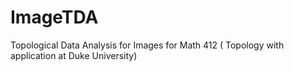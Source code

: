 ImageTDA
========

Topological Data Analysis for Images for Math 412 ( Topology with application at Duke University)

